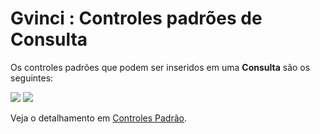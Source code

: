 # Gvinci : Controles padrões de Consulta

Os controles padrões que podem ser inseridos em uma **Consulta** são os seguintes:

![](http://www.gvinci.com.br/manual/8_038.zoom80.png)   ![](http://www.gvinci.com.br/manual/8_046.zoom80.png)

Veja o detalhamento em [Controles Padrão](http://www.gvinci.com.br/manual/controles_padrao.htm).

